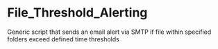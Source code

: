 # File_Threshold_Alerting
Generic script that sends an email alert via SMTP if file within specified folders exceed defined time thresholds 
